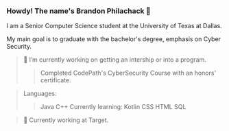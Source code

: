 ### Howdy! The name's Brandon Philachack 👋

I am a Senior Computer Science student at the University of Texas at Dallas.

My main goal is to graduate with the bachelor's degree, emphasis on Cyber Security.

> 🔭 I’m currently working on getting an intership or into a program.
  >> Completed CodePath's CyberSecurity Course with an honors' certificate.

> Languages: 
  >> Java
  >> C++
  > Currently learning:
  >> Kotlin
  >> CSS
  >> HTML
  >> SQL

> :briefcase: Currently working at Target.
